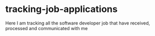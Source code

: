 # tracking-job-applications
Here I am tracking all the software developer job that have received, processed and communicated with me

